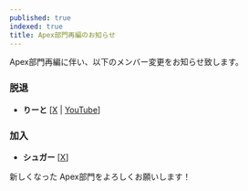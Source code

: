 ```yaml
---
published: true
indexed: true
title: Apex部門再編のお知らせ
---
```


Apex部門再編に伴い、以下のメンバー変更をお知らせ致します。

### 脱退

- **りーと** [[X](https://x.com/ri_tokun) | [YouTube](https://youtube.com/@user-nt8ls6tl3g)]

### 加入

- **シュガー** [[X](https://x.com/SQ0356)]

新しくなった Apex部門をよろしくお願いします！
